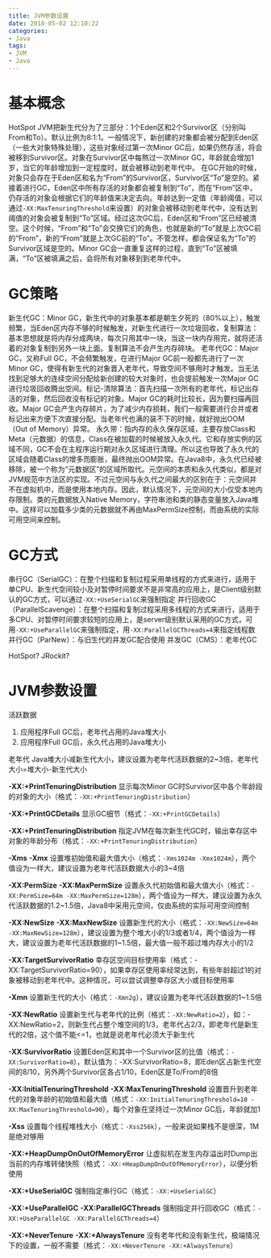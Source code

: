 ```yaml
---
title: JVM参数设置
date: 2018-05-02 12:10:22
categories:
- Java
tags:
- JVM
- Java
---
```

# 基本概念

HotSpot JVM把新生代分为了三部分：1个Eden区和2个Survivor区（分别叫From和To）。默认比例为8:1:1。一般情况下，新创建的对象都会被分配到Eden区（一些大对象特殊处理），这些对象经过第一次Minor GC后，如果仍然存活，将会被移到Survivor区。对象在Survivor区中每熬过一次Minor GC，年龄就会增加1岁，当它的年龄增加到一定程度时，就会被移动到老年代中。
在GC开始的时候，对象只会存在于Eden区和名为“From”的Survivor区，Survivor区“To”是空的。紧接着进行GC，Eden区中所有存活的对象都会被复制到“To”，而在“From”区中，仍存活的对象会根据它们的年龄值来决定去向。年龄达到一定值（年龄阈值，可以通过`-XX:MaxTenuringThreshold`来设置）的对象会被移动到老年代中，没有达到阈值的对象会被复制到“To”区域。经过这次GC后，Eden区和“From”区已经被清空。这个时候，“From”和“To”会交换它们的角色，也就是新的“To”就是上次GC前的“From”，新的“From”就是上次GC前的“To”。不管怎样，都会保证名为“To”的Survivor区域是空的。Minor GC会一直重复这样的过程，直到“To”区被填满，“To”区被填满之后，会将所有对象移到到老年代中。

# GC策略

新生代GC：Minor GC，新生代中的对象基本都是朝生夕死的（80%以上），触发频繁，当Eden区内存不够的时候触发，对新生代进行一次垃圾回收，复制算法：基本思想就是将内存分成两块，每次只用其中一块，当这一块内存用完，就将还活着的对象复制到另外一块上面。复制算法不会产生内存碎块。
老年代GC：Major GC，又称Full GC，不会频繁触发，在进行Major GC前一般都先进行了一次Minor GC，使得有新生代的对象晋入老年代，导致空间不够用时才触发。当无法找到足够大的连续空间分配给新创建的较大对象时，也会提前触发一次Major GC进行垃圾回收腾出空间。标记-清除算法：首先扫描一次所有的老年代，标记出存活的对象，然后回收没有标记的对象。Major GC的耗时比较长，因为要扫描再回收。Major GC会产生内存碎片，为了减少内存损耗，我们一般需要进行合并或者标记出来方便下次直接分配。当老年代也满的装不下的时候，就好抛出OOM（Out of Memory）异常。
永久带：指内存的永久保存区域，主要存放Class和Meta（元数据）的信息，Class在被加载的时候被放入永久代。它和存放实例的区域不同，GC不会在主程序运行期对永久区域进行清理。所以这也导致了永久代的区域会随着Class的增多而膨胀，最终抛出OOM异常。在Java8中，永久代已经被移除，被一个称为“元数据区”的区域所取代。元空间的本质和永久代类似，都是对JVM规范中方法区的实现。不过元空间与永久代之间最大的区别在于：元空间并不在虚拟机中，而是使用本地内存。因此，默认情况下，元空间的大小仅受本地内存限制。类的元数据放入Native Memory，字符串池和类的静态变量放入Java堆中。这样可以加载多少类的元数据就不再由MaxPermSize控制，而由系统的实际可用空间来控制。

# GC方式

串行GC（SerialGC）：在整个扫描和复制过程采用单线程的方式来进行，适用于单CPU、新生代空间较小及对暂停时间要求不是非常高的应用上，是Client级别默认的GC方式，可以通过`-XX:+UseSerialGC`来强制指定
并行回收GC（ParallelScavenge）：在整个扫描和复制过程采用多线程的方式来进行，适用于多CPU、对暂停时间要求较短的应用上，是server级别默认采用的GC方式，可用`-XX:+UseParallelGC`来强制指定，用`-XX:ParallelGCThreads=4`来指定线程数
并行GC（ParNew）：与旧生代的并发GC配合使用
并发GC（CMS）：老年代GC

HotSpot?
JRockit?

# JVM参数设置

活跃数据
1. 应用程序Full GC后，老年代占用的Java堆大小
2. 应用程序Full GC后，永久代占用的Java堆大小

老年代
Java堆大小减新生代大小，建议设置为老年代活跃数据的2~3倍，老年代大小=堆大小-新生代大小

**-XX:+PrintTenuringDistribution**
显示每次Minor GC时Survivor区中各个年龄段的对象的大小（格式：`-XX:+PrintTenuringDistribution`）

**-XX:+PrintGCDetails**
显示GC细节（格式：`-XX:+PrintGCDetails`）

**-XX:+PrintTenuringDistribution**
指定JVM在每次新生代GC时，输出幸存区中对象的年龄分布（格式：`-XX:+PrintTenuringDistribution`）

**-Xms**
**-Xmx**
设置堆初始值和最大值大小（格式：`-Xms1024m -Xmx1024m`），两个值设为一样大，建议设置为老年代活跃数据大小的3~4倍

**-XX:PermSize**
**-XX:MaxPermSize**
设置永久代初始值和最大值大小（格式：`-XX:PermSize=64m -XX:MaxPermSize=128m`），两个值设为一样大，建议设置为永久代活跃数据的1.2~1.5倍，Java8中采用元空间，仅由系统的实际可用空间控制

**-XX:NewSize**
**-XX:MaxNewSize**
设置新生代的大小（格式：`-XX:NewSize=64m -XX:MaxNewSize=128m`），建议设置为整个堆大小的1/3或者1/4，两个值设为一样大，建议设置为老年代活跃数据的1~1.5倍，最大值一般不超过堆内存大小的1/2

**-XX:TargetSurvivorRatio**
幸存区空间目标使用率（格式：-XX:TargetSurvivorRatio=90），如果幸存区使用率经常达到，有些年龄超过1的对象被移动到老年代中。这种情况，可以尝试调整幸存区大小或目标使用率

**-Xmn**
设置新生代的大小（格式：`-Xmn2g`），建议设置为老年代活跃数据的1~1.5倍

**-XX:NewRatio**
设置新生代与老年代的比例（格式：`-XX:NewRatio=2`），如：-XX:NewRatio=2，则新生代占整个堆空间的1/3，老年代占2/3，即老年代是新生代的2倍，这个值不能<=1，也就是说老年代必须大于新生代

**-XX:SurvivorRatio**
设置Eden区和其中一个Survivor区的比值（格式：`-XX:SurvivorRatio=8`），默认值为：-XX:SurvivorRatio=8，即Eden区占新生代空间的8/10，另外两个Survivor区各占1/10，Eden区是To/From的8倍

**-XX:InitialTenuringThreshold**
**-XX:MaxTenuringThreshold**
设置晋升到老年代的对象年龄的初始值和最大值（格式：`-XX:InitialTenuringThreshold=10 -XX:MaxTenuringThreshold=90`），每个对象在坚持过一次Minor GC后，年龄就加1

**-Xss**
设置每个线程堆栈大小（格式：`-Xss256k`），一般来说如果栈不是很深，1M是绝对够用

**-XX:+HeapDumpOnOutOfMemoryError**
让虚拟机在发生内存溢出时Dump出当前的内存堆转储快照（格式：`-XX:+HeapDumpOnOutOfMemoryError`），以便分析使用

**-XX:+UseSerialGC**
强制指定串行GC（格式：`-XX:+UseSerialGC`）

**-XX:+UseParallelGC**
**-XX:ParallelGCThreads**
强制指定并行回收GC（格式：`-XX:+UseParallelGC -XX:ParallelGCThreads=4`）

**-XX:+NeverTenure**
**-XX:+AlwaysTenure**
没有老年代和没有新生代，极端情况下的设置，一般不需要（格式：`-XX:+NeverTenure -XX:+AlwaysTenure`）